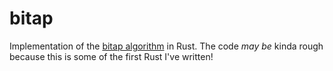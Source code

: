 # bitap

Implementation of the [bitap algorithm](https://en.wikipedia.org/wiki/Bitap_algorithm) in Rust. The code _may be_ kinda rough because this is some of the first Rust I've written!

